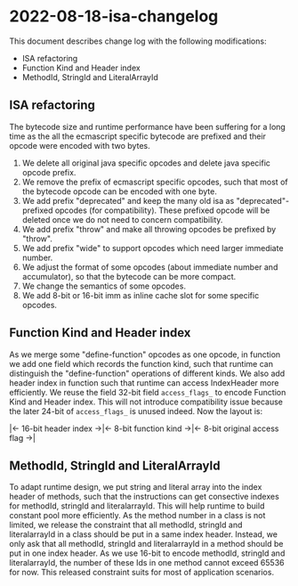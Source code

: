 # 2022-08-18-isa-changelog

This document describes change log with the following modifications:

* ISA refactoring
* Function Kind and Header index
* MethodId, StringId and LiteralArrayId

## ISA refactoring
The bytecode size and runtime performance have been suffering for a long time as the all the
ecmascript specific bytecode are prefixed and their opcode were encoded with two bytes.
1. We delete all original java specific opcodes and delete java specific opcode prefix.
2. We remove the prefix of ecmascript specific opcodes, such that most of the bytecode opcode can be encoded with one byte.
3. We add prefix "deprecated" and keep the many old isa as "deprecated"-prefixed opcodes (for compatibility). These prefixed opcode will be deleted once we do not need to concern compatibility.
4. We add prefix "throw" and make all throwing opcodes be prefixed by "throw".
5. We add prefix "wide" to support opcodes which need larger immediate number.
6. We adjust the format of some opcodes (about immediate number and accumulator), so that the bytecode can be more compact.
7. We change the semantics of some opcodes.
8. We add 8-bit or 16-bit imm as inline cache slot for some specific opcodes.

## Function Kind and Header index
As we merge some "define-function" opcodes as one opcode, in function we add one field which records the function kind,
such that runtime can distinguish the "define-function" operations of different kinds.
We also add header index in function such that runtime can access IndexHeader more efficiently.
We reuse the field 32-bit field `access_flags_` to encode Function Kind and Header index.
This will not introduce compatibility issue because the later 24-bit of `access_flags_` is unused indeed.
Now the layout is:

|<- 16-bit header index ->|<- 8-bit function kind ->|<- 8-bit original access flag ->|

## MethodId, StringId and LiteralArrayId
To adapt runtime design, we put string and literal array into the index header of methods,
such that the instructions can get consective indexes for methodId, stringId and literalarrayId.
This will help runtime to build constant pool more efficiently.
As the method number in a class is not limited, we release the constraint that all methodId,
stringId and literalarrayId in a class should be put in a same index header.
Instead, we only ask that all methodId, stringId and literalarrayId in a method should be put in one index header.
As we use 16-bit to encode methodId, stringId and literalarrayId, the number of these Ids in one method cannot exceed 65536 for now.
This released constraint suits for most of application scenarios.
